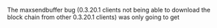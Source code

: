 The maxsendbuffer bug (0.3.20.1 clients not being able to download the block chain from other 0.3.20.1 clients) was only going to get

